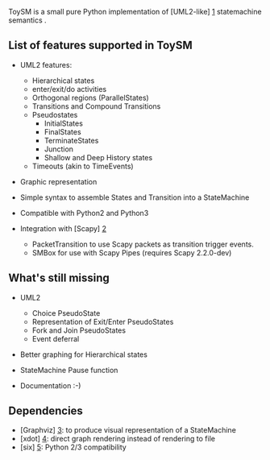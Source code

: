 ToySM is a small pure Python implementation of [UML2-like] [1] statemachine
semantics .

List of features supported in ToySM
-----------------------------------
* UML2 features:
  - Hierarchical states
  - enter/exit/do activities
  - Orthogonal regions (ParallelStates)
  - Transitions and Compound Transitions
  - Pseudostates
  	- InitialStates
	- FinalStates
	- TerminateStates
	- Junction
	- Shallow and Deep History states
  - Timeouts (akin to TimeEvents)

* Graphic representation

* Simple syntax to assemble States and Transition into a StateMachine

* Compatible with Python2 and Python3

* Integration with [Scapy] [2]
  - PacketTransition to use Scapy packets as transition
    trigger events.
  - SMBox for use with Scapy Pipes (requires Scapy 2.2.0-dev)


What's still missing
--------------------
* UML2
  - Choice PseudoState
  - Representation of Exit/Enter PseudoStates
  - Fork and Join PseudoStates
  - Event deferral

* Better graphing for Hierarchical states

* StateMachine Pause function

* Documentation :-)


Dependencies
------------
- [Graphviz] [3]: to produce visual representation of a StateMachine
- [xdot] [4]: direct graph rendering instead of rendering to file
- [six] [5]: Python 2/3 compatibility

[1]: http://www.omg.org/spec/UML/2.4.1/Superstructure/PDF "UML2"
[2]: http://www.secdev.org/projects/scapy/ "Scapy"
[3]: http://graphviz.org/ "Graphviz"
[4]: http://github.com/jrfonseca/xdot.py "xdot"
[5]: http://pythonhosted.org/six/ "six"

